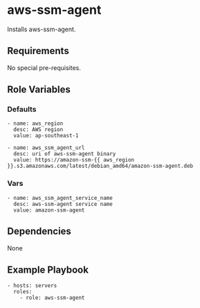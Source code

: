 # aws-ssm-agent #

Installs aws-ssm-agent.

## Requirements ##

No special pre-requisites.

## Role Variables ##

### Defaults ###


    - name: aws_region
      desc: AWS region
      value: ap-southeast-1

    - name: aws_ssm_agent_url
      desc: uri of aws-ssm-agent binary
      value: https://amazon-ssm-{{ aws_region }}.s3.amazonaws.com/latest/debian_amd64/amazon-ssm-agent.deb

### Vars ###

    - name: aws_ssm_agent_service_name 
      desc: aws-ssm-agent service name
      value: amazon-ssm-agent

## Dependencies ##

None

## Example Playbook ##

    - hosts: servers
      roles:
        - role: aws-ssm-agent

